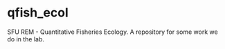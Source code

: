 # qfish_ecol
SFU REM - Quantitative Fisheries Ecology. A repository for some work we do in the lab.
